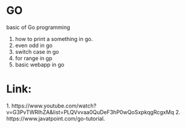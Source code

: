 # GO
basic of Go programming

1. how to print a something in go.
2. even odd in go
3. switch case in go
4. for range in gp
5. basic webapp in go






<h1>Link:</h1>
1. https://www.youtube.com/watch?v=G3PvTWRIhZA&list=PLQVvvaa0QuDeF3hP0wQoSxpkqgRcgxMq                                                                                             
2. https://www.javatpoint.com/go-tutorial.
